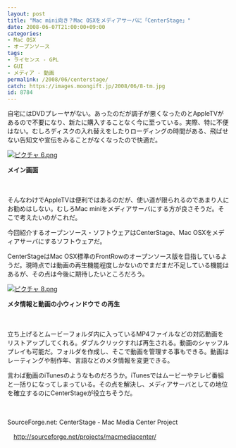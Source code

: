 ```yaml
---
layout: post
title: "Mac mini向き？Mac OSXをメディアサーバに「CenterStage」"
date: 2008-06-07T21:00:00+09:00
categories:
- Mac OSX
- オープンソース
tags: 
- ライセンス - GPL
- GUI
- メディア - 動画
permalink: /2008/06/centerstage/
catch: https://images.moongift.jp/2008/06/8-tm.jpg
id: 8784
---
```

自宅にはDVDプレーヤがない。あったのだが調子が悪くなったのとAppleTVがあるので不要になり、新たに購入することなく今に至っている。実際、特に不便はない。むしろディスクの入れ替えをしたりローディングの時間がある、飛ばせない告知文や宣伝をみることがなくなったので快適だ。

  

[![ピクチャ 6.png](https://images.moongift.jp/2008/06/6-tm2.jpg)](https://images.moongift.jp/2008/06/62.jpg)  
  
**メイン画面**

  

　

  

そんなわけでAppleTVは便利ではあるのだが、使い道が限られるのであまり人にお勧めはしない。むしろMac miniをメディアサーバにする方が良さそうだ。そこで考えたいのがこれだ。

  

今回紹介するオープンソース・ソフトウェアはCenterStage、Mac OSXをメディアサーバにするソフトウェアだ。

  
  
<!--more-->  

CenterStageはMac OSX標準のFrontRowのオープンソース版を目指しているようだ。現時点では動画の再生機能程度しかないのでまだまだ不足している機能はあるが、その点は今後に期待したいところだろう。

  

[![ピクチャ 8.png](https://images.moongift.jp/2008/06/8-tm.jpg)](https://images.moongift.jp/2008/06/8.jpg)  
  
**メタ情報と動画の小ウィンドウで の再生**

  

　

  

立ち上げるとムービーフォルダ内に入っているMP4ファイルなどの対応動画をリストアップしてくれる。ダブルクリックすれば再生される。動画のシャッフルプレイも可能だ。フォルダを作成し、そこで動画を管理する事もできる。動画はレーティングや制作年、言語などのメタ情報を変更できる。

  

言わば動画のiTunesのようなものだろうか。iTunesではムービーやテレビ番組と一括りになってしまっている。その点を解決し、メディアサーバとしての地位を確立するのにCenterStageが役立ちそうだ。

  

　

  

SourceForge.net: CenterStage - Mac Media Center Project

  

　http://sourceforge.net/projects/macmediacenter/

  
